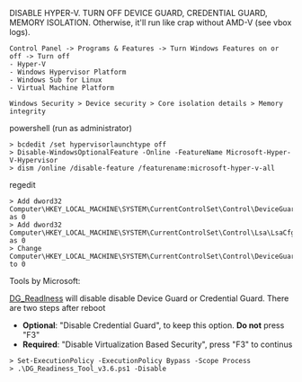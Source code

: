 DISABLE HYPER-V. TURN OFF DEVICE GUARD, CREDENTIAL GUARD, MEMORY ISOLATION. Otherwise, it'll run like crap without AMD-V (see vbox logs).
```
Control Panel -> Programs & Features -> Turn Windows Features on or off -> Turn off
- Hyper-V 
- Windows Hypervisor Platform
- Windows Sub for Linux
- Virtual Machine Platform
```

```
Windows Security > Device security > Core isolation details > Memory integrity
```
powershell (run as administrator)
```
> bcdedit /set hypervisorlaunchtype off
> Disable-WindowsOptionalFeature -Online -FeatureName Microsoft-Hyper-V-Hypervisor
> dism /online /disable-feature /featurename:microsoft-hyper-v-all
```

regedit
```
> Add dword32 Computer\HKEY_LOCAL_MACHINE\SYSTEM\CurrentControlSet\Control\DeviceGuard\EnableVirtualizationBasedSecurity as 0
> Add dword32 Computer\HKEY_LOCAL_MACHINE\SYSTEM\CurrentControlSet\Control\Lsa\LsaCfgFlags as 0
> Change Computer\HKEY_LOCAL_MACHINE\SYSTEM\CurrentControlSet\Control\DeviceGuard\Scenarios\HypervisorEnforcedCodeIntegrity to 0
```

Tools by Microsoft:

[DG_Readlness](https://www.microsoft.com/en-us/download/details.aspx?id=53337) will disable disable Device Guard or Credential Guard. There are two steps after reboot
- **Optional**: "Disable Credential Guard", to keep this option. **Do not** press "F3"
- **Required**: "Disable Virtualization Based Security", press "F3" to continus 

```
> Set-ExecutionPolicy -ExecutionPolicy Bypass -Scope Process
> .\DG_Readiness_Tool_v3.6.ps1 -Disable
```
